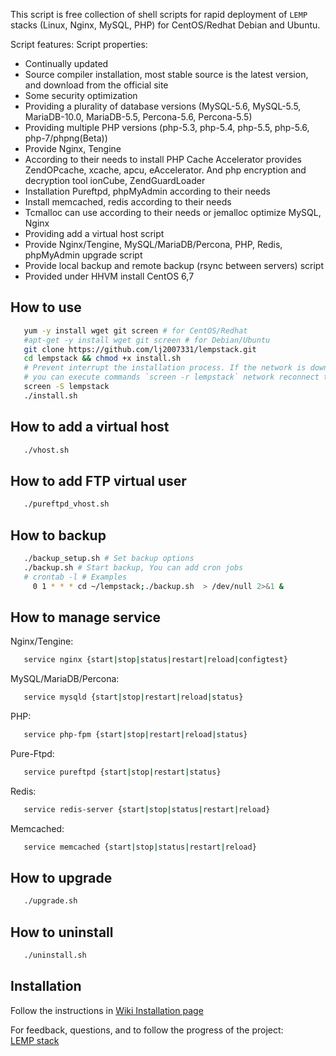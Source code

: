 This script is free collection of shell scripts for rapid deployment of `LEMP` stacks (Linux, Nginx, MySQL, PHP) for CentOS/Redhat Debian and Ubuntu.

Script features: 
Script properties:
- Continually updated
- Source compiler installation, most stable source is the latest version, and download from the official site
- Some security optimization
- Providing a plurality of database versions (MySQL-5.6, MySQL-5.5, MariaDB-10.0, MariaDB-5.5, Percona-5.6, Percona-5.5)
- Providing multiple PHP versions (php-5.3, php-5.4, php-5.5, php-5.6, php-7/phpng(Beta))
- Provide Nginx, Tengine
- According to their needs to install PHP Cache Accelerator provides ZendOPcache, xcache, apcu, eAccelerator. And php encryption and decryption tool ionCube, ZendGuardLoader
- Installation Pureftpd, phpMyAdmin according to their needs
- Install memcached, redis according to their needs
- Tcmalloc can use according to their needs or jemalloc optimize MySQL, Nginx
- Providing add a virtual host script
- Provide Nginx/Tengine, MySQL/MariaDB/Percona, PHP, Redis, phpMyAdmin upgrade script
- Provide local backup and remote backup (rsync between servers) script
- Provided under HHVM install CentOS 6,7

## How to use 

```bash
   yum -y install wget git screen # for CentOS/Redhat
   #apt-get -y install wget git screen # for Debian/Ubuntu 
   git clone https://github.com/lj2007331/lempstack.git
   cd lempstack && chmod +x install.sh
   # Prevent interrupt the installation process. If the network is down, 
   # you can execute commands `screen -r lempstack` network reconnect the installation window.
   screen -S lempstack 
   ./install.sh
```

## How to add a virtual host

```bash
   ./vhost.sh
```

## How to add FTP virtual user

```bash
   ./pureftpd_vhost.sh
```

## How to backup

```bash
   ./backup_setup.sh # Set backup options 
   ./backup.sh # Start backup, You can add cron jobs
   # crontab -l # Examples 
     0 1 * * * cd ~/lempstack;./backup.sh  > /dev/null 2>&1 &
```

## How to manage service
Nginx/Tengine:
```bash
   service nginx {start|stop|status|restart|reload|configtest}
```
MySQL/MariaDB/Percona:
```bash
   service mysqld {start|stop|restart|reload|status}
```
PHP:
```bash
   service php-fpm {start|stop|restart|reload|status}
```
Pure-Ftpd:
```bash
   service pureftpd {start|stop|restart|status}
```
Redis:
```bash
   service redis-server {start|stop|status|restart|reload}
```
Memcached:
```bash
   service memcached {start|stop|status|restart|reload}
```

## How to upgrade 
```bash
   ./upgrade.sh
```

## How to uninstall 

```bash
   ./uninstall.sh
```

## Installation
   Follow the instructions in [Wiki Installation page](https://github.com/lj2007331/lempstack/wiki/Installation)<br />

   For feedback, questions, and to follow the progress of the project: <br />
   [LEMP stack](https://lempstack.com)<br />
